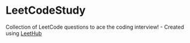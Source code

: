 # LeetCodeStudy
Collection of LeetCode questions to ace the coding interview! - Created using [LeetHub](https://github.com/QasimWani/LeetHub)

